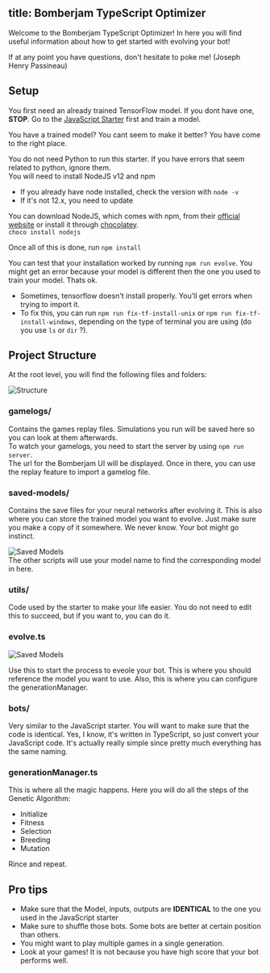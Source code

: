 title: Bomberjam TypeScript Optimizer
---

Welcome to the Bomberjam TypeScript Optimizer! In here you will find useful information about how to get started with evolving your bot!

If at any point you have questions, don't hesitate to poke me! (Joseph Henry Passineau)

## Setup

You first need an already trained TensorFlow model.
If you dont have one, **STOP**. Go to the [JavaScript Starter](/starter-js.html) first and train a model.

You have a trained model? You cant seem to make it better? You have come to the right place.

You do not need Python to run this starter. If you have errors that seem related to python, ignore them.  
You will need to install NodeJS v12 and npm

- If you already have node installed, check the version with `node -v`
- If it's not 12.x, you need to update

You can download NodeJS, which comes with npm, from their [official website](https://nodejs.org/en/) or install it through [chocolatey](https://chocolatey.org/packages/nodejs).  
`choco install nodejs`

Once all of this is done, run `npm install`

You can test that your installation worked by running `npm run evolve`.
You might get an error because your model is different then the one you used to train your model. Thats ok.

- Sometimes, tensorflow doesn't install properly. You'll get errors when trying to import it.
- To fix this, you can run `npm run fix-tf-install-unix` or `npm run fix-tf-install-windows`, depending on the type of terminal you are using (do you use `ls` or `dir` ?).

## Project Structure

At the root level, you will find the following files and folders:

![Structure](img/structure-ts.png)

### gamelogs/

Contains the games replay files. Simulations you run will be saved here so you can look at them afterwards.  
To watch your gamelogs, you need to start the server by using `npm run server`.  
The url for the Bomberjam UI will be displayed. Once in there, you can use the replay feature to import a gamelog file.

### saved-models/

Contains the save files for your neural networks after evolving it.
This is also where you can store the trained model you want to evolve. Just make sure you make a copy of it somewhere. We never know. Your bot might go instinct.

![Saved Models](img/saved-models.png)  
The other scripts will use your model name to find the corresponding model in here.

### utils/

Code used by the starter to make your life easier. You do not need to edit this to succeed, but if you want to, you can do it.

### evolve.ts

![Saved Models](img/evolve.gif)  

Use this to start the process to eveole your bot.
This is where you should reference the model you want to use.
Also, this is where you can configure the generationManager.

### bots/

Very similar to the JavaScript starter. You will want to make sure that the code is identical. Yes, I know, it's written in TypeScript, so just convert your JavaScript code. It's actually really simple since pretty much everything has the same naming.

### generationManager.ts

This is where all the magic happens. Here you will do all the steps of the Genetic Algorithm:

- Initialize
- Fitness
- Selection
- Breeding
- Mutation

Rince and repeat.

## Pro tips

- Make sure that the Model, inputs, outputs are **IDENTICAL** to the one you used in the JavaScript starter
- Make sure to shuffle those bots. Some bots are better at certain position than others.
- You might want to play multiple games in a single generation.
- Look at your games! It is not because you have high score that your bot performs well.